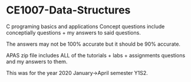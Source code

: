 # CE1007-Data-Structures
C programing basics and applications
Concept questions include conceptially questions + my answers to said questions.

The answers may not be 100% accurate but it should be 90% accurate.

APAS zip file includes ALL of the tutorials + labs + assignments questions and my answers to them.

This was for the year 2020 January->April semester Y1S2.

